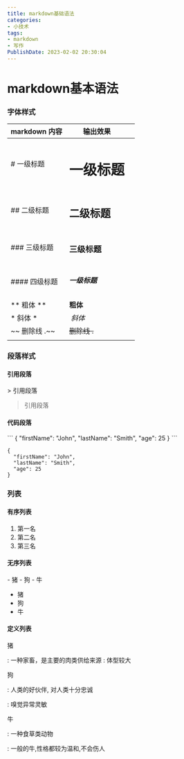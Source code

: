 ```yaml
---
title: markdown基础语法
categories:
- 小技术
tags:
- markdown
- 写作
PublishDate: 2023-02-02 20:30:04
---
```


# markdown基本语法

### 字体样式

| markdown 内容 | 输出效果                |      |
| ------------- | ----------------------- | ---- |
| # 一级标题    | <h1>一级标题</h1>       |      |
| ## 二级标题   | <h2>二级标题</h2>       |      |
| ### 三级标题  | <h3>三级标题</h3>       |      |
| #### 四级标题 | <h5>一级标题</h4>       |      |
| ** 粗体 **    | <strong> 粗体 </strong> |      |
| * 斜体 *      | <em> 斜体 </em>         |      |
| ~~ 删除线 .~~ | ~~删除线 .~~            |      |
|               |                         |      |

### 段落样式

#### 引用段落

\> 引用段落

> 引用段落

#### 代码段落

\```
{
"firstName": "John",
"lastName": "Smith",
"age": 25
}
\```

```
{
  "firstName": "John",
  "lastName": "Smith",
  "age": 25
}
```

### 列表

#### 有序列表

1. 第一名
2. 第二名
3. 第三名

#### 无序列表

\- 猪
\- 狗
\- 牛

- 猪
- 狗
- 牛

#### 定义列表

猪

\: 一种家畜，是主要的肉类供给来源
\: 体型较大

狗

\: 人类的好伙伴, 对人类十分忠诚

\: 嗅觉异常灵敏

牛

\: 一种食草类动物

: 一般的牛,性格都较为温和,不会伤人 